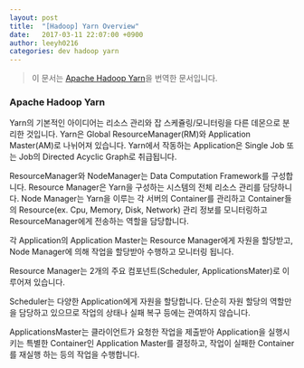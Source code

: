 ```yaml
---
layout: post
title:  "[Hadoop] Yarn Overview"
date:   2017-03-11 22:07:00 +0900
author: leeyh0216
categories: dev hadoop yarn
---
```


> 이 문서는 [Apache Hadoop Yarn](https://hadoop.apache.org/docs/current/hadoop-yarn/hadoop-yarn-site/YARN.html)을 번역한 문서입니다.

### Apache Hadoop Yarn

Yarn의 기본적인 아이디어는 리소스 관리와 잡 스케쥴링/모니터링을 다른 데몬으로 분리한 것입니다. Yarn은 Global ResourceManager(RM)와 Application Master(AM)로 나뉘어져 있습니다. Yarn에서 작동하는 Application은 Single Job 또는 Job의 Directed Acyclic Graph로 취급됩니다.

ResourceManager와 NodeManager는 Data Computation Framework를 구성합니다. Resource Manager은 Yarn을 구성하는 시스템의 전체 리소스 관리를 담당하니다. Node Manager는 Yarn을 이루는 각 서버의 Container를 관리하고 Container들의 Resource(ex. Cpu, Memory, Disk, Network) 관리 정보를 모니터링하고 ResourceManager에게 전송하는 역할을 담당합니다.

각 Application의 Application Master는 Resource Manager에게 자원을 할당받고, Node Manager에 의해 작업을 할당받아 수행하고 모니터링 됩니다.

Resource Manager는 2개의 주요 컴포넌트(Scheduler, ApplicationsMater)로 이루어져 있습니다.

Scheduler는 다양한 Application에게 자원을 할당합니다. 단순히 자원 할당의 역할만을 담당하고 있으므로 작업의 상태나 실패 복구 등에는 관여하지 않습니다.

ApplicationsMaster는 클라이언트가 요청한 작업을 제출받아 Application을 실행시키는 특별한 Container인 Application Master를 결정하고, 작업이 실패한 Container를 재실행 하는 등의 작업을 수행합니다.
